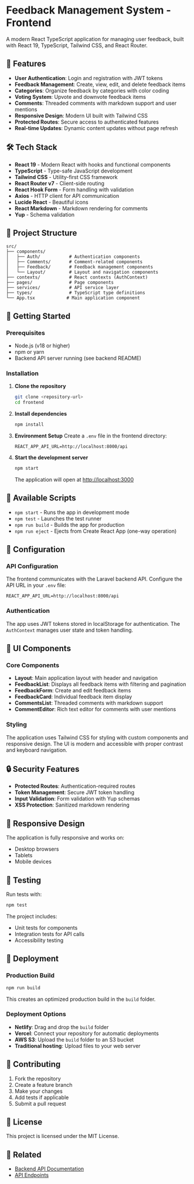 # Feedback Management System - Frontend

A modern React TypeScript application for managing user feedback, built with React 19, TypeScript, Tailwind CSS, and React Router.

## 🚀 Features

- **User Authentication**: Login and registration with JWT tokens
- **Feedback Management**: Create, view, edit, and delete feedback items
- **Categories**: Organize feedback by categories with color coding
- **Voting System**: Upvote and downvote feedback items
- **Comments**: Threaded comments with markdown support and user mentions
- **Responsive Design**: Modern UI built with Tailwind CSS
- **Protected Routes**: Secure access to authenticated features
- **Real-time Updates**: Dynamic content updates without page refresh

## 🛠️ Tech Stack

- **React 19** - Modern React with hooks and functional components
- **TypeScript** - Type-safe JavaScript development
- **Tailwind CSS** - Utility-first CSS framework
- **React Router v7** - Client-side routing
- **React Hook Form** - Form handling with validation
- **Axios** - HTTP client for API communication
- **Lucide React** - Beautiful icons
- **React Markdown** - Markdown rendering for comments
- **Yup** - Schema validation

## 📁 Project Structure

```
src/
├── components/
│   ├── Auth/           # Authentication components
│   ├── Comments/       # Comment-related components
│   ├── Feedback/       # Feedback management components
│   └── Layout/         # Layout and navigation components
├── contexts/           # React contexts (AuthContext)
├── pages/              # Page components
├── services/           # API service layer
├── types/              # TypeScript type definitions
└── App.tsx            # Main application component
```

## 🚀 Getting Started

### Prerequisites

- Node.js (v18 or higher)
- npm or yarn
- Backend API server running (see backend README)

### Installation

1. **Clone the repository**
   ```bash
   git clone <repository-url>
   cd frontend
   ```

2. **Install dependencies**
   ```bash
   npm install
   ```

3. **Environment Setup**
   Create a `.env` file in the frontend directory:
   ```env
   REACT_APP_API_URL=http://localhost:8000/api
   ```

4. **Start the development server**
   ```bash
   npm start
   ```

   The application will open at [http://localhost:3000](http://localhost:3000)

## 📝 Available Scripts

- `npm start` - Runs the app in development mode
- `npm test` - Launches the test runner
- `npm run build` - Builds the app for production
- `npm run eject` - Ejects from Create React App (one-way operation)

## 🔧 Configuration

### API Configuration

The frontend communicates with the Laravel backend API. Configure the API URL in your `.env` file:

```env
REACT_APP_API_URL=http://localhost:8000/api
```

### Authentication

The app uses JWT tokens stored in localStorage for authentication. The `AuthContext` manages user state and token handling.

## 🎨 UI Components

### Core Components

- **Layout**: Main application layout with header and navigation
- **FeedbackList**: Displays all feedback items with filtering and pagination
- **FeedbackForm**: Create and edit feedback items
- **FeedbackCard**: Individual feedback item display
- **CommentsList**: Threaded comments with markdown support
- **CommentEditor**: Rich text editor for comments with user mentions

### Styling

The application uses Tailwind CSS for styling with custom components and responsive design. The UI is modern and accessible with proper contrast and keyboard navigation.

## 🔒 Security Features

- **Protected Routes**: Authentication-required routes
- **Token Management**: Secure JWT token handling
- **Input Validation**: Form validation with Yup schemas
- **XSS Protection**: Sanitized markdown rendering

## 📱 Responsive Design

The application is fully responsive and works on:
- Desktop browsers
- Tablets
- Mobile devices

## 🧪 Testing

Run tests with:
```bash
npm test
```

The project includes:
- Unit tests for components
- Integration tests for API calls
- Accessibility testing

## 🚀 Deployment

### Production Build

```bash
npm run build
```

This creates an optimized production build in the `build` folder.

### Deployment Options

- **Netlify**: Drag and drop the `build` folder
- **Vercel**: Connect your repository for automatic deployments
- **AWS S3**: Upload the `build` folder to an S3 bucket
- **Traditional hosting**: Upload files to your web server

## 🤝 Contributing

1. Fork the repository
2. Create a feature branch
3. Make your changes
4. Add tests if applicable
5. Submit a pull request

## 📄 License

This project is licensed under the MIT License.

## 🔗 Related

- [Backend API Documentation](../backend/README.md)
- [API Endpoints](../backend/routes/api.php)
